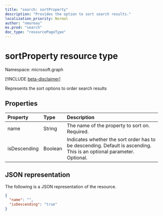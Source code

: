 ```yaml
---
title: "search: sortProperty"
description: "Provides the option to sort search results."
localization_priority: Normal
author: "nmoreau"
ms.prod: "search"
doc_type: "resourcePageType"
---
```


# sortProperty resource type

Namespace: microsoft.graph

[!INCLUDE [beta-disclaimer](../../includes/beta-disclaimer.md)]

Represents the sort options to order search results

## Properties

| Property     | Type        | Description |
|:-------------|:------------|:------------|
|name|String|The name of the property to sort on. Required.|
|isDescending|Boolean|Indicates whether the sort order has to be descending. Default is ascending. This is an optional parameter. Optional.|

## JSON representation

The following is a JSON representation of the resource.

<!-- {
  "blockType": "resource",
  "optionalProperties": [

  ],
  "@odata.type": "microsoft.graph.sortProperty",
  "baseType": null
}-->

```json
{
  "name": "",
  "isDescending": "true"
}
```

<!-- uuid: 16cd6b66-4b1a-43a1-adaf-3a886856ed98
2019-02-04 14:57:30 UTC -->
<!-- {
  "type": "#page.annotation",
  "description": "sortProperty resource",
  "keywords": "",
  "section": "documentation",
  "tocPath": ""
}-->